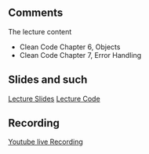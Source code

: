 ## Comments

The lecture content
 * Clean Code Chapter 6, Objects
 * Clean Code Chapter 7, Error Handling


## Slides and such
 [Lecture Slides](https://docs.google.com/presentation/d/143J5z_QnHlWZZUxUbE87k3swEJ_jA4TXpWx_lVsq6k0/edit?usp=sharing)
 [Lecture Code](https://github.com/dntoll/1dv610/tree/master/lectures/examples/l8)

## Recording

[Youtube live Recording](https://www.youtube.com/watch?v=Bg7A1N3_HLg)

